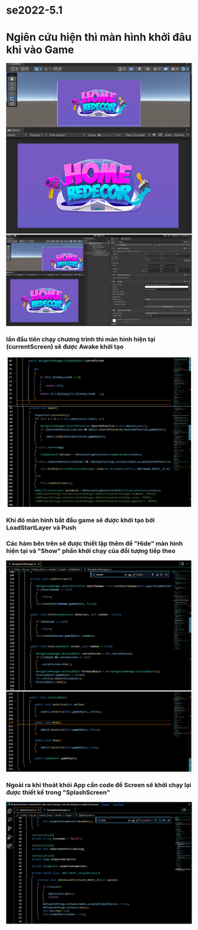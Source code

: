 # se2022-5.1
<h1 style="justify:center">Ngiên cứu hiện thì màn hình khởi đâu khi vào Game</h1>
<img src="https://github.com/KyoGren/se2022-5.1/blob/TungNguyen/StartImg/Start_Screen.png">
<img src="https://github.com/KyoGren/se2022-5.1/blob/TungNguyen/StartCode/StartScreen_Position.png">
<h3>lần đầu tiên chạy chương trình thì màn hình hiện tại (currentScreen) sẽ được Awake khởi tạo</h3>
<img src="https://github.com/KyoGren/se2022-5.1/blob/TungNguyen/StartCode/Load_Start_Screen_Code.png">
<h3>Khi đó màn hình bắt đầu game sẽ được khởi tạo bời LoadStartLayer và Push</h3>
<h3>Các hàm bên trên sẽ được thiết lập thêm để <b>"Hide"</b> màn hình hiện tại và <b>"Show"</b> phần khởi chạy của đổi tượng tiếp theo</h3>
<img src="https://github.com/KyoGren/se2022-5.1/blob/TungNguyen/StartCode/Load_Push_Screen.png">
<img src="https://github.com/KyoGren/se2022-5.1/blob/TungNguyen/StartCode/Setup_Code.png">
<h3>Ngoài ra khi thoát khỏi App cần code để Screen sẽ khởi chạy lại được thiết kế trong <b>"SplashScreen"</b></h3>
<img src="https://github.com/KyoGren/se2022-5.1/blob/TungNguyen/StartCode/NewScreen_After_Quit_Code.png">
